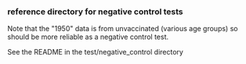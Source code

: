 ### reference directory for negative control tests

Note that the "1950" data is from unvaccinated (various age groups) so should be more reliable as a negative control test.

See the README in the test/negative_control directory